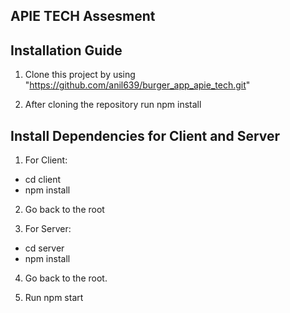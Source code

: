 ## APIE TECH Assesment

## Installation Guide

1. Clone this project by using "https://github.com/anil639/burger_app_apie_tech.git"

2. After cloning the repository run npm install

## Install Dependencies for Client and Server

1. For Client:

- cd client
- npm install

2. Go back to the root

3. For Server:

- cd server
- npm install

4. Go back to the root.

5. Run npm start
